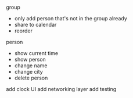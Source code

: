 group
* only add person that's not in the group already
* share to calendar
* reorder

person
* show current time
* show person
* change name
* change city
* delete person


add clock UI
add networking layer
add testing

